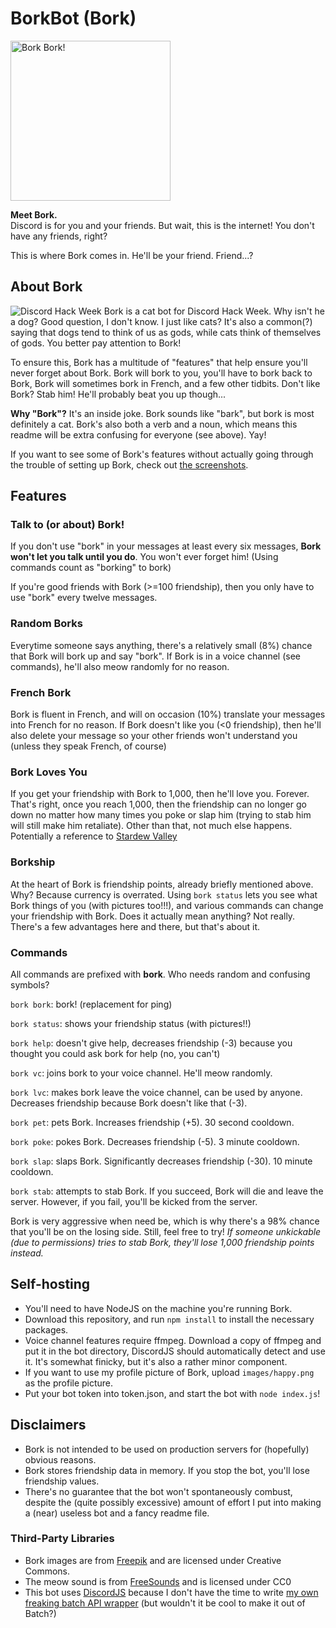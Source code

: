 # BorkBot (Bork)
<img src='https://ryan778.github.io/images/bork.png' alt='Bork Bork!' width=256px/>
<br/>

**Meet Bork.**
<br/>
Discord is for you and your friends. But wait, this is the internet! You don't have any friends, right?

This is where Bork comes in. He'll be your friend. Friend...?

## About Bork
![Discord Hack Week](https://cdn-images-1.medium.com/max/2560/1*lh6NS8hx0pu5mlZeSqnu5w.jpeg)
Bork is a cat bot for Discord Hack Week. Why isn't he a dog? Good question, I don't know. I just like cats?
It's also a common(?) saying that dogs tend to think of us as gods, while cats think of themselves of gods. You better pay attention to Bork!

To ensure this, Bork has a multitude of "features" that help ensure you'll never forget about Bork. Bork will bork to you, you'll have to bork back to Bork, Bork will sometimes bork in French, and a few other tidbits. Don't like Bork? Stab him! He'll probably beat you up though...

**Why "Bork"?**
It's an inside joke. Bork sounds like "bark", but bork is most definitely a cat. 
Bork's also both a verb and a noun, which means this readme will be extra confusing for everyone (see above). Yay!

If you want to see some of Bork's features without actually going through the trouble of setting up Bork, check out [the screenshots](https://github.com/Ryan778/BorkBot/tree/master/screenshots). 

## Features

### Talk to (or about) Bork!
If you don't use "bork" in your messages at least every six messages, **Bork won't let you talk until you do**. You won't ever forget him! (Using commands count as "borking" to bork)

If you're good friends with Bork (>=100 friendship), then you only have to use "bork" every twelve messages. 

### Random Borks
Everytime someone says anything, there's a relatively small (8%) chance that Bork will bork up and say "bork". 
If Bork is in a voice channel (see commands), he'll also meow randomly for no reason. 

### French Bork
Bork is fluent in French, and will on occasion (10%) translate your messages into French for no reason. 
If Bork doesn't like you (<0 friendship), then he'll also delete your message so your other friends won't understand you (unless they speak French, of course)

### Bork Loves You
If you get your friendship with Bork to 1,000, then he'll love you. Forever. That's right, once you reach 1,000, then the friendship can no longer go down no matter how many times you poke or slap him (trying to stab him will still make him retaliate). Other than that, not much else happens. 
Potentially a reference to [Stardew Valley](https://stardewvalleywiki.com/Animals#Cat_or_Dog)

### Borkship
At the heart of Bork is friendship points, already briefly mentioned above. Why? Because currency is overrated. Using `bork status` lets you see what Bork things of you (with pictures too!!!), and various commands can change your friendship with Bork. Does it actually mean anything? Not really. There's a few advantages here and there, but that's about it.

### Commands
All commands are prefixed with **bork**. Who needs random and confusing symbols?

`bork bork`: bork! (replacement for ping)

`bork status`: shows your friendship status (with pictures!!)

`bork help`: doesn't give help, decreases friendship (-3) because you thought you could ask bork for help (no, you can't)

`bork vc`: joins bork to your voice channel. He'll meow randomly. 

`bork lvc`: makes bork leave the voice channel, can be used by anyone. Decreases friendship because Bork doesn't like that (-3). 

`bork pet`: pets Bork. Increases friendship (+5). 30 second cooldown. 

`bork poke`: pokes Bork. Decreases friendship (-5). 3 minute cooldown. 

`bork slap`: slaps Bork. Significantly decreases friendship (-30). 10 minute cooldown. 

`bork stab`: attempts to stab Bork. If you succeed, Bork will die and leave the server. However, if you fail, you'll be kicked from the server. 

Bork is very aggressive when need be, which is why there's a 98% chance that you'll be on the losing side. Still, feel free to try! *If someone unkickable (due to permissions) tries to stab Bork, they'll lose 1,000 friendship points instead.*

## Self-hosting
- You'll need to have NodeJS on the machine you're running Bork. 
- Download this repository, and run `npm install` to install the necessary packages. 
- Voice channel features require ffmpeg. Download a copy of ffmpeg and put it in the bot directory, DiscordJS should automatically detect and use it. It's somewhat finicky, but it's also a rather minor component. 
- If you want to use my profile picture of Bork, upload `images/happy.png` as the profile picture. 
- Put your bot token into token.json, and start the bot with `node index.js`!

## Disclaimers
- Bork is not intended to be used on production servers for (hopefully) obvious reasons. 
- Bork stores friendship data in memory. If you stop the bot, you'll lose friendship values. 
- There's no guarantee that the bot won't spontaneously combust, despite the (quite possibly excessive) amount of effort I put into making a (near) useless bot and a fancy readme file. 

### Third-Party Libraries
- Bork images are from [Freepik](https://www.freepik.com/free-vector/flat-pack-cute-cat-emojis_1001312.htm) and are licensed under Creative Commons. 
- The meow sound is from [FreeSounds](https://freesound.org/people/tuberatanka/sounds/110011/) and is licensed under CC0
- This bot uses [DiscordJS](https://discord.js.org/#/) because I don't have the time to write [my own freaking batch API wrapper](https://github.com/Mad0Max/discord.bat) (but wouldn't it be cool to make it out of Batch?)
